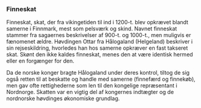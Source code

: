 ### Finneskat


Finneskat, skat, der fra vikingetiden til ind i 1200-t. blev opkrævet blandt samerne i Finnmark, mest som pelsværk og skind. Navnet finneskat stammer fra sagaernes beskrivelser af 900-t. og 1000-t., men muligvis er fænomenet ældre. Høvdingen Ottar fra Hålogaland (Helgeland) beskriver i sin rejseskildring, hvorledes han hos samerne opkræver en fast takseret skat. Skønt den ikke kaldes finneskat, menes den at være identisk hermed eller en forgænger for den.

Da de norske konger bragte Hålogaland under deres kontrol, tiltog de sig også retten til at beskatte og handle med samerne (finnefærd og finnekøb), men gav ofte rettighederne som len til den kongelige repræsentant i Nordnorge. Skatten var en vigtig del af kongernes indtægter og de nordnorske høvdinges økonomiske grundlag.